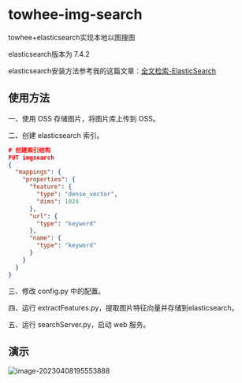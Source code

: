 # towhee-img-search
towhee+elasticsearch实现本地以图搜图

elasticsearch版本为 7.4.2

elasticsearch安装方法参考我的这篇文章：[全文检索-ElasticSearch](https://blog.csdn.net/xjhqre/article/details/124553312)



## 使用方法

一、使用 OSS 存储图片，将图片库上传到 OSS。

二、创建 elasticsearch 索引。

```json
# 创建索引结构
PUT imgsearch
{
  "mappings": {
    "properties": {
      "feature": {
        "type": "dense_vector",
        "dims": 1024
      },
      "url": {
        "type": "keyword"
      },
      "name": {
        "type": "keyword"
      }
    }
  }
}
```

三、修改 config.py 中的配置。

四、运行 extractFeatures.py，提取图片特征向量并存储到elasticsearch。

五、运行 searchServer.py，启动 web 服务。



## 演示

![image-20230408195553888](https://typora-xjhqre.oss-cn-hangzhou.aliyuncs.com/img/202304081956985.png)
